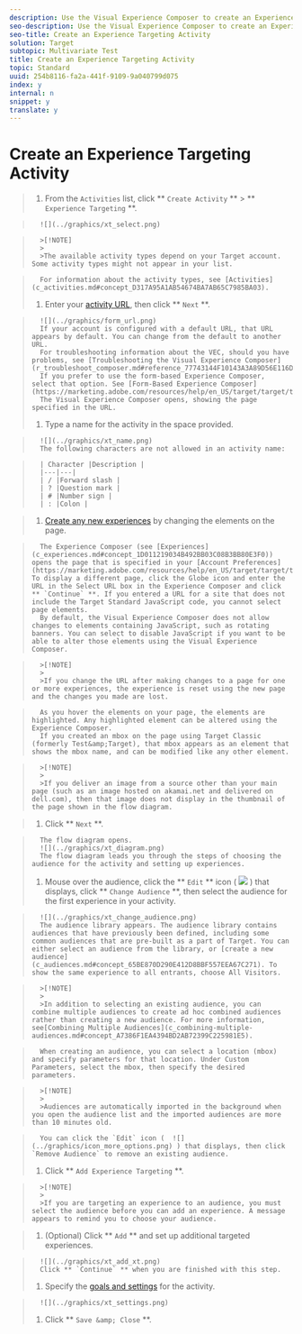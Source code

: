 ```yaml
---
description: Use the Visual Experience Composer to create an Experience Targeting activity on a Target-enabled page and to modify portions of the page within Target.
seo-description: Use the Visual Experience Composer to create an Experience Targeting activity on a Target-enabled page and to modify portions of the page within Target.
seo-title: Create an Experience Targeting Activity
solution: Target
subtopic: Multivariate Test
title: Create an Experience Targeting Activity
topic: Standard
uuid: 254b8116-fa2a-441f-9109-9a040799d075
index: y
internal: n
snippet: y
translate: y
---
```


# Create an Experience Targeting Activity


>1. From the `Activities` list, click ** `Create Activity` ** > ** `Experience Targeting` **.

>       ![](../graphics/xt_select.png) 

>       >[!NOTE]
>       >
>       >The available activity types depend on your Target account. Some activity types might not appear in your list.

>       For information about the activity types, see [Activities](c_activities.md#concept_D317A95A1AB54674BA7AB65C7985BA03). 
>1. Enter your [activity URL](c_xt_activity_url.md#concept_D28549AAA0A14E3BB5F05F32BE8ABC90), then click ** `Next` **.

>       ![](../graphics/form_url.png) 
>       If your account is configured with a default URL, that URL appears by default. You can change from the default to another URL.
>       For troubleshooting information about the VEC, should you have problems, see [Troubleshooting the Visual Experience Composer](r_troubleshoot_composer.md#reference_77743144F10143A3A89D56E116D296E4). 
>       If you prefer to use the form-based Experience Composer, select that option. See [Form-Based Experience Composer](https://marketing.adobe.com/resources/help/en_US/target/target/t_form_experience_composer.html). 
>       The Visual Experience Composer opens, showing the page specified in the URL.
>1. Type a name for the activity in the space provided.

>       ![](../graphics/xt_name.png) 
>       The following characters are not allowed in an activity name:

>       | Character |Description |
>       |---|---|
>       | / |Forward slash |
>       | ? |Question mark |
>       | # |Number sign |
>       | : |Colon |

>1. [Create any new experiences](t_xt_add_experience.md#task_454646F2895242D3B92DC395A0CE1A00) by changing the elements on the page.

>       The Experience Composer (see [Experiences](c_experiences.md#concept_1D011219034B492BB03C08B3BB80E3F0)) opens the page that is specified in your [Account Preferences](https://marketing.adobe.com/resources/help/en_US/target/target/t_account_preferences.html). To display a different page, click the Globe icon and enter the URL in the Select URL box in the Experience Composer and click ** `Continue` **. If you entered a URL for a site that does not include the Target Standard JavaScript code, you cannot select page elements. 
>       By default, the Visual Experience Composer does not allow changes to elements containing JavaScript, such as rotating banners. You can select to disable JavaScript if you want to be able to alter those elements using the Visual Experience Composer.

>       >[!NOTE]
>       >
>       >If you change the URL after making changes to a page for one or more experiences, the experience is reset using the new page and the changes you made are lost.

>       As you hover the elements on your page, the elements are highlighted. Any highlighted element can be altered using the Experience Composer.
>       If you created an mbox on the page using Target Classic (formerly Test&amp;Target), that mbox appears as an element that shows the mbox name, and can be modified like any other element.

>       >[!NOTE]
>       >
>       >If you deliver an image from a source other than your main page (such as an image hosted on akamai.net and delivered on dell.com), then that image does not display in the thumbnail of the page shown in the flow diagram.

>1. Click ** `Next` **.

>       The flow diagram opens.
>       ![](../graphics/xt_diagram.png) 
>       The flow diagram leads you through the steps of choosing the audience for the activity and setting up experiences.
>1. Mouse over the audience, click the ** `Edit` ** icon (  ![](../graphics/icon_more_options.png) ) that displays, click ** `Change Audience` **, then select the audience for the first experience in your activity.

>       ![](../graphics/xt_change_audience.png) 
>       The audience library appears. The audience library contains audiences that have previously been defined, including some common audiences that are pre-built as a part of Target. You can either select an audience from the library, or [create a new audience](c_audiences.md#concept_65BE870D290E412D8BBF557EEA67C271). To show the same experience to all entrants, choose All Visitors. 

>       >[!NOTE]
>       >
>       >In addition to selecting an existing audience, you can combine multiple audiences to create ad hoc combined audiences rather than creating a new audience. For more information, see[Combining Multiple Audiences](c_combining-multiple-audiences.md#concept_A7386F1EA4394BD2AB72399C225981E5). 

>       When creating an audience, you can select a location (mbox) and specify parameters for that location. Under Custom Parameters, select the mbox, then specify the desired parameters.

>       >[!NOTE]
>       >
>       >Audiences are automatically imported in the background when you open the audience list and the imported audiences are more than 10 minutes old.

>       You can click the `Edit` icon (  ![](../graphics/icon_more_options.png) ) that displays, then click `Remove Audience` to remove an existing audience. 
>1. Click ** `Add Experience Targeting` **.


>       >[!NOTE]
>       >
>       >If you are targeting an experience to an audience, you must select the audience before you can add an experience. A message appears to remind you to choose your audience.

>1. (Optional) Click ** `Add` ** and set up additional targeted experiences.

>       ![](../graphics/xt_add_xt.png) 
>       Click ** `Continue` ** when you are finished with this step. 
>1. Specify the [goals and settings](r_xt_goals_and_settings.md#reference_B25389FD6F3A4989801E740364B089CC) for the activity.

>       ![](../graphics/xt_settings.png) 
>1. Click ** `Save &amp; Close` **.
